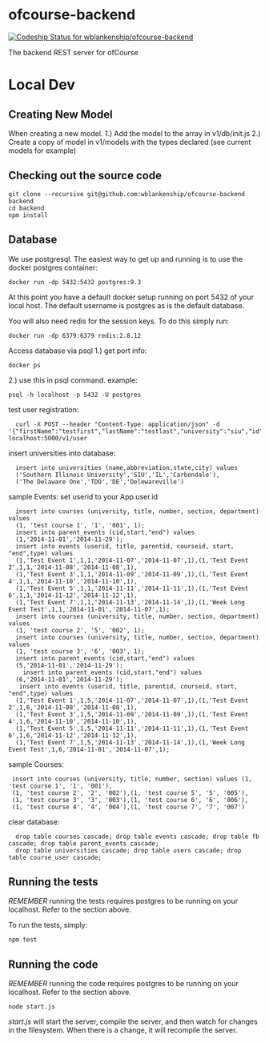 ofcourse-backend
================

[ ![Codeship Status for wblankenship/ofcourse-backend](https://www.codeship.io/projects/bf3d7f40-2fd4-0132-3e73-2e3607fd60d8/status)](https://www.codeship.io/projects/39654)

The backend REST server for ofCourse

# Local Dev

## Creating New Model

When creating a new model.
  1.) Add the model to the array in v1/db/init.js
  2.) Create a copy of model in v1/models with the types declared (see current models for example)

## Checking out the source code

```
git clone --recursive git@github.com:wblankenship/ofcourse-backend backend
cd backend
npm install
```

## Database

We use postgresql. The easiest way to get up and running is to use the docker postgres container:

```
docker run -dp 5432:5432 postgres:9.3
```

At this point you have a default docker setup running on port 5432 of your local host. The default username is postgres as is the default database.

You will also need redis for the session keys. To do this simply run:

```
docker run -dp 6379:6379 redis:2.8.12
```

Access database via psql
1.) get port info:
```
docker ps
```
2.) use this in psql command. example:
```
psql -h localhost -p 5432 -U postgres
```



test user registration:
```
  curl -X POST --header "Content-Type: application/json" -d '{"firstName":"testfirst","lastName":"testlast","university":"siu","id":1234,"email":"testemail@mytestemail.com"}' localhost:5000/v1/user
```

insert universities into database:
```  
  insert into universities (name,abbreviation,state,city) values
  ('Southern Illinois University','SIU','IL','Carbondale'),
  ('The Delaware One','TDO','DE','Delewareville')
```


sample Events:
set userid to your App.user.id 
```
  insert into courses (university, title, number, section, department) values 
  (1, 'test course 1', '1', '001', 1);
  insert into parent_events (cid,start,"end") values
  (1,'2014-11-01','2014-11-29');
  insert into events (userid, title, parentid, courseid, start, "end",type) values 
  (1,'Test Event 1',1,1,'2014-11-07','2014-11-07',1),(1,'Test Event 2',1,1,'2014-11-08','2014-11-08',1),
  (1,'Test Event 3',1,1,'2014-11-09','2014-11-09',1),(1,'Test Event 4',1,1,'2014-11-10','2014-11-10',1),
  (1,'Test Event 5',1,1,'2014-11-11','2014-11-11',1),(1,'Test Event 6',1,1,'2014-11-12','2014-11-12',1),
  (1,'Test Event 7',1,1,'2014-11-13','2014-11-14',1),(1,'Week Long Event Test',1,1,'2014-11-01','2014-11-07',1);
  insert into courses (university, title, number, section, department) values 
  (1, 'test course 2', '5', '002', 1);
  insert into courses (university, title, number, section, department) values 
  (1, 'test course 3', '6', '003', 1);
  insert into parent_events (cid,start,"end") values
  (5,'2014-11-01','2014-11-29');
    insert into parent_events (cid,start,"end") values
  (6,'2014-11-01','2014-11-29');
   insert into events (userid, title, parentid, courseid, start, "end",type) values 
  (1,'Test Event 1',1,5,'2014-11-07','2014-11-07',1),(1,'Test Event 2',1,6,'2014-11-08','2014-11-08',1),
  (1,'Test Event 3',1,5,'2014-11-09','2014-11-09',1),(1,'Test Event 4',1,6,'2014-11-10','2014-11-10',1),
  (1,'Test Event 5',1,5,'2014-11-11','2014-11-11',1),(1,'Test Event 6',1,6,'2014-11-12','2014-11-12',1),
  (1,'Test Event 7',1,5,'2014-11-13','2014-11-14',1),(1,'Week Long Event Test',1,6,'2014-11-01','2014-11-07',1);
```

sample Courses:
```
 insert into courses (university, title, number, section) values (1, 'test course 1', '1', '001'),
 (1, 'test course 2', '2', '002'),(1, 'test course 5', '5', '005'),
 (1, 'test course 3', '3', '003'),(1, 'test course 6', '6', '006'),
 (1, 'test course 4', '4', '004'),(1, 'test course 7', '7', '007')
```

clear database:
```
  drop table courses cascade; drop table events cascade; drop table fb cascade; drop table parent_events cascade; 
  drop table universities cascade; drop table users cascade; drop table course_user cascade;
```

 
 
## Running the tests

*REMEMBER* running the tests requires postgres to be running on your localhost. Refer to the section above.

To run the tests, simply:

```
npm test
```

## Running the code

*REMEMBER* running the code requires postgres to be running on your localhost. Refer to the section above.

```
node start.js
```

 _start.js_ will start the server, compile the server, and then watch for changes in the filesystem. When there is a change, it will recompile the server.
